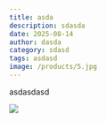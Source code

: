 ```yaml
---
title: asda
description: sdasda
date: 2025-08-14
author: dasda
category: sdasd
tags: asdasd
image: /products/5.jpg
---
```

asdasdasd

![](/images/alireza.png)